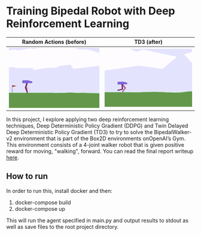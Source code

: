 # Training Bipedal Robot with Deep Reinforcement Learning

Random Actions (before)             |  TD3 (after)
:-------------------------:|:-------------------------:
![Random Walking Robot](https://github.com/treybean/Training-Bipedal-Robot-with-Deep-Reinforcement-Learning/blob/master/random_walking.gif?raw=true)  |  ![TD3 Walking Robot](https://github.com/treybean/Training-Bipedal-Robot-with-Deep-Reinforcement-Learning/blob/master/td3_walking.gif?raw=true)

In this project, I explore applying two deep reinforcement learning techniques, Deep Deterministic Policy Gradient (DDPG) and Twin Delayed Deep Deterministic Policy Gradient (TD3) to try to solve the BipedalWalker-v2 environment that is part of the Box2D environments onOpenAI’s Gym. This environment consists of a 4-joint walker robot that is given positive reward for moving, "walking", forward. You can read the final report writeup [here](report.pdf).


## How to run
In order to run this, install docker and then:

1. docker-compose build
2. docker-compose up

This will run the agent specified in main.py and output results to stdout as well as save files to the root project directory.
